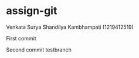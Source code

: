 # assign-git
Venkata Surya Shandilya Kambhampati (1219412519)

First commit





Second commit testbranch
